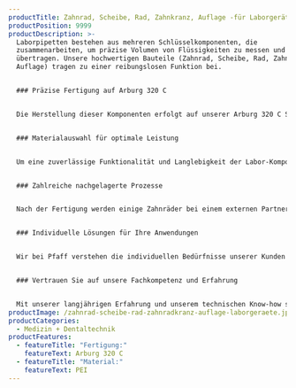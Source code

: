 ```yaml
---
productTitle: Zahnrad, Scheibe, Rad, Zahnkranz, Auflage -für Laborgeräte
productPosition: 9999
productDescription: >-
  Laborpipetten bestehen aus mehreren Schlüsselkomponenten, die
  zusammenarbeiten, um präzise Volumen von Flüssigkeiten zu messen und zu
  übertragen. Unsere hochwertigen Bauteile (Zahnrad, Scheibe, Rad, Zahnkranz und
  Auflage) tragen zu einer reibungslosen Funktion bei.


  ### Präzise Fertigung auf Arburg 320 C


  Die Herstellung dieser Komponenten erfolgt auf unserer Arburg 320 C Spritzgießmaschine, die für ihre Präzision und Zuverlässigkeit bekannt ist. Mit unserer modernen Technologie und unseren hochqualifizierten Fachkräften gewährleisten wir eine exakte Ausführung der Zahnrad-, Scheiben-, Rad-, Zahnkranz- und Auflage-Komponenten.


  ### Materialauswahl für optimale Leistung


  Um eine zuverlässige Funktionalität und Langlebigkeit der Labor-Komponenten zu gewährleisten, verwenden wir für deren Produktion das hochwertige Material PEI. Dieses Material zeichnet sich durch eine hohe Festigkeit, Maßhaltigkeit und Steifigkeit aus. So erzielen wir für diesen Einsatzbereich beste Leistung und Qualität.


  ### Zahlreiche nachgelagerte Prozesse


  Nach der Fertigung werden einige Zahnräder bei einem externen Partner bedruckt. Solche nachgelagerten Prozesse gehören bei Pfaff schon seit vielen Jahren zum Leistungsspektrum und bieten den Kunden einen echten Mehrwert. Aufgaben wie Stanzen, Bedrucken, Bekleben, Verpacken und viele weitere werden Inhouse oder extern von langjährigen Partnern durchgeführt.


  ### Individuelle Lösungen für Ihre Anwendungen


  Wir bei Pfaff verstehen die individuellen Bedürfnisse unserer Kunden und arbeiten eng mit ihnen zusammen, um maßgeschneiderte Lösungen zu entwickeln. Unser Ziel ist es, Komponenten zu liefern, die perfekt auf Ihre Anforderungen zugeschnitten sind und eine optimale Funktionalität und Genauigkeit gewährleisten.


  ### Vertrauen Sie auf unsere Fachkompetenz und Erfahrung


  Mit unserer langjährigen Erfahrung und unserem technischen Know-how sind wir stolz darauf, hochwertige Zahnrad-, Scheiben-, Rad-, Zahnkranz- und Auflage-Komponenten für Laborpipetten herzustellen. Unsere Präzision und unser Engagement für Qualität machen uns zu einem verlässlichen Partner für den Bereich Medizin- und Dental-Technik.
productImage: /zahnrad-scheibe-rad-zahnradkranz-auflage-laborgeraete.jpg
productCategories:
  - Medizin + Dentaltechnik
productFeatures:
  - featureTitle: "Fertigung:"
    featureText: Arburg 320 C
  - featureTitle: "Material:"
    featureText: P﻿EI
---
```

